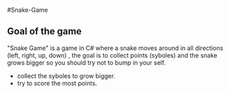 #Snake-Game
## Goal of the game
"Snake Game" is a game in C# where a snake moves around in all directions (left, right, up, down) , 
the goal is to collect points (syboles) and the snake grows bigger so you should try not to bump in your self.
- collect the syboles to grow bigger.
- try to score the most points.
